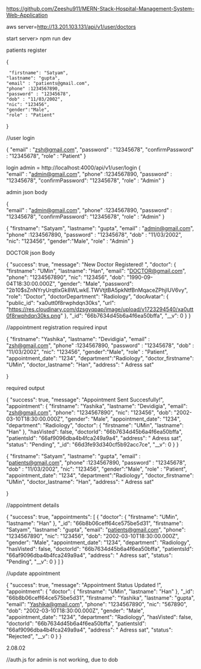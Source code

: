 https://github.com/Zeeshu911/MERN-Stack-Hospital-Management-System-Web-Application


aws server=http://13.201.103.131/api/v1/user/doctors


start server> npm run dev

patients register

{ 

     "firstname": "Satyam",
    "lastname": "gupta",
    "email" : "patients@gmail.com",
    "phone" :1234567890,
    "password" : "12345678",
    "dob" : "11/03/2002",
    "nic": "123456",
    "gender":"Male",
    "role" : "Patient"
}


//user login

{
    "email" : "zsh@gmail.com",
    "password" : "12345678",
    "confirmPassword" : "12345678",
    "role" : "Patient"
}


login admin = http://localhost:4000/api/v1/user/login
{   
    "email" : "admin@gmail.com",
    "phone" :1234567890,
    "password" : "12345678",
    "confirmPassword": "12345678",
    "role" : "Admin"
}



admin json body

{   
    "email" : "admin@gmail.com",
    "phone" :1234567890,
    "password" : "12345678",
    "confirmPassword":  "12345678",
    "role" : "Admin"
}


{   "firstname": "Satyam",
    "lastname": "gupta",
    "email" : "admin@gmail.com",
    "phone" :1234567890,
    "password" : "12345678",
    "dob" : "11/03/2002",
    "nic": "123456",
    "gender":"Male",
    "role" : "Admin"
}

DOCTOR json Body 

{
    "success": true,
    "message": "New Doctor Registered! ",
    "doctor": {
        "firstname": "UMin",
        "lastname": "Han",
        "email": "DOCTOR@gmail.com",
        "phone": "1234567890",
        "nic": "123456",
        "dob": "1990-09-04T18:30:00.000Z",
        "gender": "Male",
        "password": "$2b$10$sZnNYryUrqtIxGk8WLwkE.TWVtjtBA5pkNtfBnMqaceZPhjIUV6vy",
        "role": "Doctor",
        "doctorDepartment": "Radiology",
        "docAvatar": {
            "public_id": "xa0utt0f8rwphdqn30ks",
            "url": "https://res.cloudinary.com/dzsgyqpap/image/upload/v1723294540/xa0utt0f8rwphdqn30ks.png"
        },
        "_id": "66b7634d45b6a4f6ea50bffa",
        "__v": 0
    }
}

//appointment registration
required input

{   "firstname": "Yashika",
    "lastname": "Devidigia",
    "email" : "zsh@gmail.com",
    "phone" :1234567890,
    "password" : "12345678",
    "dob" : "11/03/2002",
    "nic": "123456",
    "gender":"Male",
    "role" : "Patient",
    "appointment_date": "1234",
    "department":"Radiology",
    "doctor_firstname": "UMin",
    "doctor_lastname": "Han",
    "address": " Adress sat"
    
}

required output

{
    "success": true,
    "message": "Appointment Sent Succesfully!",
    "appointment": {
        "firstname": "Yashika",
        "lastname": "Devidigia",
        "email": "zsh@gmail.com",
        "phone": "1234567890",
        "nic": "123456",
        "dob": "2002-03-10T18:30:00.000Z",
        "gender": "Male",
        "appointment_date": "1234",
        "department": "Radiology",
        "doctor": {
            "firstname": "UMin",
            "lastname": "Han"
        },
        "hasVisted": false,
        "doctorId": "66b7634d45b6a4f6ea50bffa",
        "patientsId": "66af9096dba4b4fca249a9a4",
        "address": " Adress sat",
        "status": "Pending",
        "_id": "66d3fe93d340cf5b92acc7ce",
        "__v": 0
    }
}















{ 
    "firstname": "Satyam",
    "lastname": "gupta",
    "email" : "patients@gmail.com",
    "phone" :1234567890,
    "password" : "12345678",
    "dob" : "11/03/2002",
    "nic": "123456",
    "gender":"Male",
    "role" : "Patient",
    "appointment_date": "1234",
    "department":"Radiology",
    "doctor_firstname": "UMin",
    "doctor_lastname": "Han",
    "address": " Adress sat"

}

//appointment details

{
    "success": true,
    "appointments": [
        {
            "doctor": {
                "firstname": "UMin",
                "lastname": "Han"
            },
            "_id": "66b8b06ceff64ce575be5d31",
            "firstname": "Satyam",
            "lastname": "gupta",
            "email": "patients@gmail.com",
            "phone": "1234567890",
            "nic": "123456",
            "dob": "2002-03-10T18:30:00.000Z",
            "gender": "Male",
            "appointment_date": "1234",
            "department": "Radiology",
            "hasVisted": false,
            "doctorId": "66b7634d45b6a4f6ea50bffa",
            "patientsId": "66af9096dba4b4fca249a9a4",
            "address": " Adress sat",
            "status": "Pending",
            "__v": 0
        }
    ]
}






//update appointment

{
    "success": true,
    "message": "Appointment Status Updated !",
    "appointment": {
        "doctor": {
            "firstname": "UMin",
            "lastname": "Han"
        },
        "_id": "66b8b06ceff64ce575be5d31",
        "firstname": "Yashika",
        "lastname": "gupta",
        "email": "Yashika@gmail.com",
        "phone": "1234567890",
        "nic": "567890",
        "dob": "2002-03-10T18:30:00.000Z",
        "gender": "Male",
        "appointment_date": "1234",
        "department": "Radiology",
        "hasVisted": false,
        "doctorId": "66b7634d45b6a4f6ea50bffa",
        "patientsId": "66af9096dba4b4fca249a9a4",
        "address": " Adress sat",
        "status": "Rejected",
        "__v": 0
    }
}







2.08.02

//auth.js for admin is not working, due to dob
